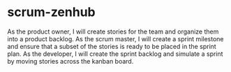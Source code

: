 # scrum-zenhub
As the product owner, I will create stories for the team and organize them into a product backlog. As the scrum master, I will create a sprint milestone and ensure that a subset of the stories is ready to be placed in the sprint plan. As the developer, I will create the sprint backlog and simulate a sprint by moving stories across the kanban board.
